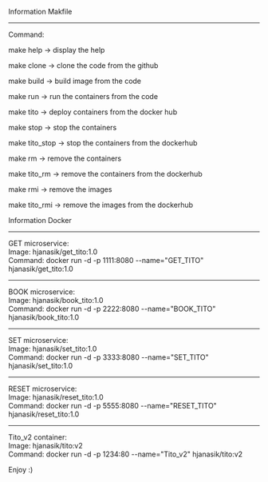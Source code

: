 Information Makfile

-----------------

Command:  

make help -> display the help  

make clone -> clone the code from the github  

make build -> build image from the code  

make run -> run the containers from the code  

make tito -> deploy containers from the docker hub  

make stop -> stop the containers  

make tito_stop -> stop the containers from the dockerhub  

make rm -> remove the containers  

make tito_rm -> remove the containers from the dockerhub  

make rmi -> remove the images  

make tito_rmi -> remove the images from the dockerhub  


Information Docker

------------------

GET microservice:   
Image: hjanasik/get_tito:1.0   
Command: docker run -d -p 1111:8080 --name="GET_TITO" hjanasik/get_tito:1.0

------------------

BOOK microservice:   
Image: hjanasik/book_tito:1.0   
Command: docker run -d -p 2222:8080 --name="BOOK_TITO" hjanasik/book_tito:1.0

------------------

SET microservice:   
Image: hjanasik/set_tito:1.0   
Command: docker run -d -p 3333:8080 --name="SET_TITO" hjanasik/set_tito:1.0

------------------

RESET microservice:    
Image: hjanasik/reset_tito:1.0   
Command: docker run -d -p 5555:8080 --name="RESET_TITO" hjanasik/reset_tito:1.0

------------------

Tito_v2 container:   
Image: hjanasik/tito:v2   
Command: docker run -d -p 1234:80 --name="Tito_v2" hjanasik/tito:v2


Enjoy :)

